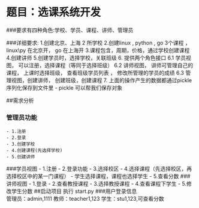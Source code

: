 # 题目：选课系统开发
###要求有四种角色:学校、学员、课程、讲师、管理员

###详细要求:
    1.创建北京、上海 2 所学校
    2.创建linux , python , go 3个课程 ， linux\py 在北京开， go 在上海开
    3.课程包含，周期，价格，通过学校创建课程
    4.创建讲师
    5.创建学员时，选择学校，关联班级
    6. 提供两个角色接口
        6.1 学员视图， 可以注册，选择课程（等同于选择班级）
        6.2 讲师视图， 讲师可管理自己的课程， 上课时选择班级，
            查看班级学员列表 ， 修改所管理的学员的成绩
        6.3 管理视图，创建讲师， 创建班级，创建课程
    7. 上面的操作产生的数据都通过pickle序列化保存到文件里
        - pickle 可以帮我们保存对象

##需求分析
### 管理员功能
    - 1.注册
    - 2.登录
    - 3.创建学校
    - 4.创建课程(先选择学校)
    - 5.创建讲师
###学员视图
    - 1.注册
    - 2.登录功能
    - 3.选择校区
    - 4.选择课程（先选择校区，再选择校区中的某一门课程）
        - 学生选择课程，课程也选择学生
    - 5.查看分数
###讲师视图
    - 1.登录
    - 2.查看教授课程
    - 3.选择教授课程
    - 4.查看课程下学生
    - 5.修改学生分数
##启动项目
    执行 start.py
###用户登录信息  
    管理员：admin,1111
    教师：teacher1,123
    学生：stu1,123,可查看分数

    